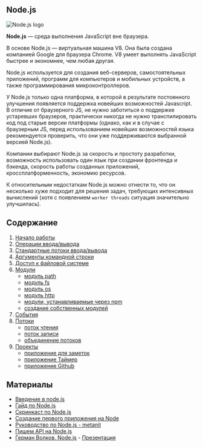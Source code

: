 ## Node.js

![Node.js logo](node/images/node-logo.jpg)

**Node.js** — среда выполнения JavaScript вне браузера.

В основе Node.js — виртуальная машина V8. Она была создана компанией Google для браузера Chrome. V8 умеет выполнять JavaScript быстрее и экономнее, чем любая другая.

Node.js используется для создания веб-серверов, самостоятельных приложений, программ для компьютеров и мобильных устройств, а также программирования микроконтроллеров.

У Node.js только одна платформа, в которой в результате постоянного улучшения появляется поддержка новейших возможностей Javascript. В отличие от браузерного JS, не нужно заботиться о поддержке устаревших браузеров, практически никогда не нужно транспилировать код под старые версии платформы (однако, как и в случае с браузерным JS, перед использованием новейших возможностей языка рекомендуется проверить, что они уже поддерживаются выбранной версией Node.js).

Компании выбирают Node.js за скорость и простоту разработки, возможность использовать один язык при создании фронтенда и бэкенда, скорость работы созданных приложений, кроссплатформенность, экономию ресурсов.

К относительным недостаткам Node.js можно отнести то, что он несколько хуже подходит для решения задач, требующих интенсивных вычислений (хотя с появлением `worker threads` ситуация значительно улучшилась).

## Содержание

1. [Начало работы](node/node-introduction.md)
2. [Операции ввода/вывода](node/node-io.md)
3. [Стандартные потоки ввода/вывода](node/node-stdio.md)
4. [Аргументы командной строки](node/node-argv.md)
5. [Доступ к файловой системе](node/node-fs-access.md)
6. [Модули](node/node-module.md)
   - [модуль path](node/module/path.md)
   - [модуль fs](node/module/fs.md)
   - [модуль os](node/module/os.md)
   - [модуль http](node/module/http.md)
   - [модули, устанавливаемые через npm](node/module/npm-module.md)
   - [создание собственных модулей](node/module/create-module.md)
7. [События](node/events.md)
8. [Потоки](node/stream.md)
   - [поток чтения](node/stream-readable.md)
   - [поток записи](node/stream-writable.md)
   - [объединение потоков](node/stream-pipes.md)
9. [Проекты](node/projects/projects.md)
   - [приложение для заметок](node/projects/notes.md)
   - [приложение Таймер](node/projects/timer.md)
   - [приложение Github](node/projects/github-app.md)

## Материалы

- [Введение в node.js](http://imnotgenius.com/vvedeniya-v-node-js/)
- [Гайд по Node.js](https://nodejsdev.ru/guide/)
- [Скринкаст по Node.js](https://learn.javascript.ru/screencast/nodejs)
- [Создание первого приложения на Node](https://webref.ru/dev/first-node-app)
- [Руководство по Node.js - metanit](https://metanit.com/web/nodejs/)
- [Пишем API на Node.js](https://www.youtube.com/playlist?list=PLY4rE9dstrJzrDaSPKOrhNgQ19GhVl19u)
- [Герман Волков. Node.js](https://youtu.be/qZ5xzkEdkhg) - [Презентация](https://drive.google.com/file/d/1P3mRxOQISJHEatmAEv5X_f1Qk8OEr9rZ/view)
